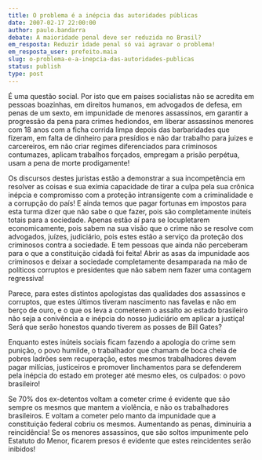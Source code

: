 ```yaml
---
title: O problema é a inépcia das autoridades públicas
date: 2007-02-17 22:00:00
author: paulo.bandarra
debate: A maioridade penal deve ser reduzida no Brasil?
em_resposta: Reduzir idade penal só vai agravar o problema!
em_resposta_user: prefeito.maia
slug: o-problema-e-a-inepcia-das-autoridades-publicas
status: publish 
type: post
---
```


É uma questão social. Por isto que em paises socialistas não se acredita em pessoas boazinhas, em direitos humanos, em advogados de defesa, em penas de um sexto, em impunidade de menores assassinos, em garantir a progressão da pena para crimes hediondos, em liberar assassinos menores com 18 anos com a ficha corrida limpa depois das barbaridades que fizeram, em falta de dinheiro para presídios e não dar trabalho para juizes e carcereiros, em não criar regimes diferenciados para criminosos contumazes, aplicam trabalhos forçados, empregam a prisão perpétua, usam a pena de morte prodigamente!  

  

Os discursos destes juristas estão a demonstrar a sua incompetência em resolver as coisas e sua exímia capacidade de tirar a culpa pela sua crônica inépcia e compromisso com a proteção intransigente com a criminalidade e a corrupção do país! E ainda temos que pagar fortunas em impostos para esta turma dizer que não sabe o que fazer, pois são completamente inúteis totais para a sociedade. Apenas estão aí para se locupletarem economicamente, pois sabem na sua visão que o crime não se resolve com advogados, juízes, judiciário, pois estes estão a serviço da proteção dos criminosos contra a sociedade. E tem pessoas que ainda não perceberam para o que a constituição cidadã foi feita! Abrir as asas da impunidade aos criminosos e deixar a sociedade completamente desamparada na mão de políticos corruptos e presidentes que não sabem nem fazer uma contagem regressiva!  

  

Parece, para estes distintos apologistas das qualidades dos assassinos e corruptos, que estes últimos tiveram nascimento nas favelas e não em berço de ouro, e o que os leva a cometerem o assalto ao estado brasileiro não seja a conivência a e inépcia do nosso judiciário em aplicar a justiça! Será que serão honestos quando tiverem as posses de Bill Gates?  

  

Enquanto estes inúteis sociais ficam fazendo a apologia do crime sem punição, o povo humilde, o trabalhador que chamam de boca cheia de pobres ladrões sem recuperação, estes mesmos trabalhadores devem pagar milícias, justiceiros e promover linchamentos para se defenderem pela inépcia do estado em proteger até mesmo eles, os culpados: o povo brasileiro!  

  

Se 70% dos ex-detentos voltam a cometer crime é evidente que são sempre os mesmos que mantem a violência, e não os trabalhadores brasileiros. E voltam a cometer pelo manto da impunidade que a constituição federal cobriu os mesmos. Aumentando as penas, diminuiria a reincidência! Se os menores assassinos, que são soltos impunimente pelo Estatuto do Menor, ficarem presos é evidente que estes reincidentes serão inibidos!
